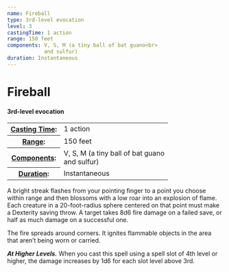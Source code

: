 ```yaml
---
name: Fireball
type: 3rd-level evocation
level: 3
castingTime: 1 action
range: 150 feet
components: V, S, M (a tiny ball of bat guano<br>
			and sulfur)
duration: Instantaneous
---
```


Fireball
========

#### 3rd-level evocation

<table cellspacing="0" class="statBlock"><tbody><tr><th><a href="/srd/spellcasting/castingASpell.htm#castingtime">Casting Time</a>:</th><td>1 action</td></tr><tr><th><a href="/srd/spellcasting/castingASpell.htm#range">Range</a>:</th><td>150 feet</td></tr><tr><th><a href="/srd/spellcasting/castingASpell.htm#components">Components</a>:</th><td>V, S, M (a tiny ball of bat guano<br>and sulfur)</td></tr><tr><th><a href="/srd/spellcasting/castingASpell.htm#duration">Duration</a>:</th><td>Instantaneous</td></tr></tbody></table>

A bright streak flashes from your pointing finger to a point you choose within range and then blossoms with a low roar into an explosion of flame. Each creature in a 20-foot-radius sphere centered on that point must make a Dexterity saving throw. A target takes 8d6 fire damage on a failed save, or half as much damage on a successful one.

The fire spreads around corners. It ignites flammable objects in the area that aren’t being worn or carried.

_**At Higher Levels.**_ When you cast this spell using a spell slot of 4th level or higher, the damage increases by 1d6 for each slot level above 3rd.